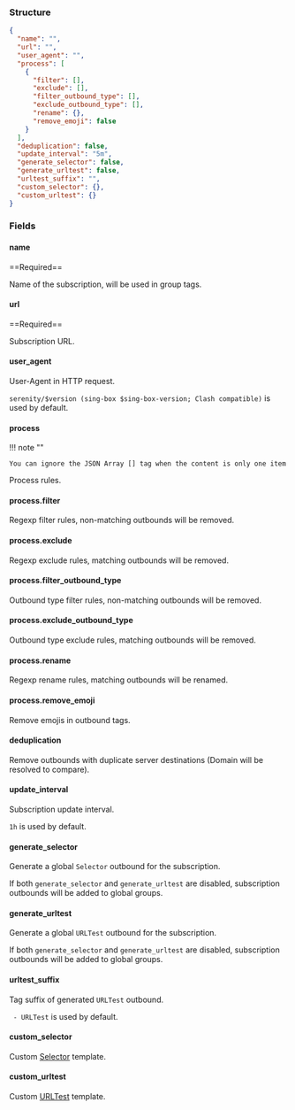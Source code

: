 ### Structure

```json
{
  "name": "",
  "url": "",
  "user_agent": "",
  "process": [
    {
      "filter": [],
      "exclude": [],
      "filter_outbound_type": [],
      "exclude_outbound_type": [],
      "rename": {},
      "remove_emoji": false
    }
  ],
  "deduplication": false,
  "update_interval": "5m",
  "generate_selector": false,
  "generate_urltest": false,
  "urltest_suffix": "",
  "custom_selector": {},
  "custom_urltest": {}
}
```

### Fields

#### name

==Required==

Name of the subscription, will be used in group tags.

#### url

==Required==

Subscription URL.

#### user_agent

User-Agent in HTTP request.

`serenity/$version (sing-box $sing-box-version; Clash compatible)` is used by default.

#### process

!!! note ""

    You can ignore the JSON Array [] tag when the content is only one item

Process rules.

#### process.filter

Regexp filter rules, non-matching outbounds will be removed.

#### process.exclude

Regexp exclude rules, matching outbounds will be removed.

#### process.filter_outbound_type

Outbound type filter rules, non-matching outbounds will be removed.

#### process.exclude_outbound_type

Outbound type exclude rules, matching outbounds will be removed.

#### process.rename

Regexp rename rules, matching outbounds will be renamed.

#### process.remove_emoji

Remove emojis in outbound tags.

#### deduplication

Remove outbounds with duplicate server destinations (Domain will be resolved to compare).

#### update_interval

Subscription update interval.

`1h` is used by default.

#### generate_selector

Generate a global `Selector` outbound for the subscription.

If both `generate_selector` and `generate_urltest` are disabled, subscription outbounds will be added to global groups.

#### generate_urltest

Generate a global `URLTest` outbound for the subscription.

If both `generate_selector` and `generate_urltest` are disabled, subscription outbounds will be added to global groups.

#### urltest_suffix

Tag suffix of generated `URLTest` outbound.

` - URLTest` is used by default.

#### custom_selector

Custom [Selector](https://sing-box.sagernet.org/configuration/outbound/selector/) template.

#### custom_urltest

Custom [URLTest](https://sing-box.sagernet.org/configuration/outbound/urltest/) template.
